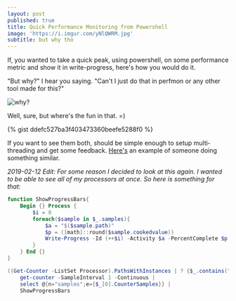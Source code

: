```yaml
---
layout: post
published: true
title: Quick Performance Monitoring from Powershell
image: 'https://i.imgur.com/yNlQWRM.jpg'
subtitle: but why tho
---
```

If, you wanted to take a quick peak, using powershell, on some performance metric and show it in write-progress, here's how you would do it.

"But why?" I hear you saying. "Can't I just do that in perfmon or any other tool made for this?"

![why?](https://static3.fjcdn.com/comments/But+why+tho+_e036e04ca4d759b2a2c28302c03d1c8d.jpg)

Well, sure, but where's the fun in that. =)

{% gist ddefc527ba3f403473360beefe5288f0 %}

If you want to see them both, should be simple enough to setup multi-threading and get some feedback. [Here's](http://www.get-blog.com/?p=22) an example of someone doing something similar.

_2019-02-12 Edit:
For some reason I decided to look at this again. I wanted to be able to see all of my processors at once. So here is something for that:_

```powershell
function ShowProgressBars{
    Begin {} Process {
        $i = 0
        foreach($sample in $_.samples){
            $a = "$($sample.path)"
            $p = ([math]::round($sample.cookedvalue))
            Write-Progress -Id (++$i) -Activity $a -PercentComplete $p
        }
    } End {}
}

((Get-Counter -ListSet Processor).PathsWithInstances | ? {$_.contains("% Processor Time")}) |
    get-counter -SampleInterval 1 -Continuous |
    select @{n="samples";e={$_[0].CounterSamples}} |
    ShowProgressBars
```
